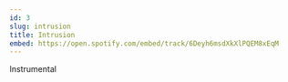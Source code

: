 ```yaml
---
id: 3
slug: intrusion
title: Intrusion
embed: https://open.spotify.com/embed/track/6Deyh6msdXkXlPQEM8xEqM
---
```


Instrumental
